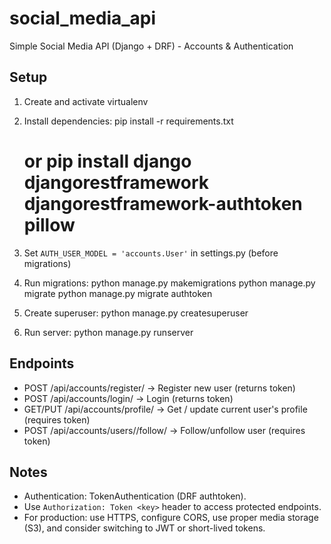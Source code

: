 # social_media_api

Simple Social Media API (Django + DRF) - Accounts & Authentication

## Setup
1. Create and activate virtualenv
2. Install dependencies:
   pip install -r requirements.txt
   # or pip install django djangorestframework djangorestframework-authtoken pillow

3. Set `AUTH_USER_MODEL = 'accounts.User'` in settings.py (before migrations)
4. Run migrations:
   python manage.py makemigrations
   python manage.py migrate
   python manage.py migrate authtoken

5. Create superuser:
   python manage.py createsuperuser

6. Run server:
   python manage.py runserver

## Endpoints
- POST /api/accounts/register/  -> Register new user (returns token)
- POST /api/accounts/login/     -> Login (returns token)
- GET/PUT /api/accounts/profile/   -> Get / update current user's profile (requires token)
- POST /api/accounts/users/<username>/follow/ -> Follow/unfollow user (requires token)

## Notes
- Authentication: TokenAuthentication (DRF authtoken).
- Use `Authorization: Token <key>` header to access protected endpoints.
- For production: use HTTPS, configure CORS, use proper media storage (S3), and consider switching to JWT or short-lived tokens.

